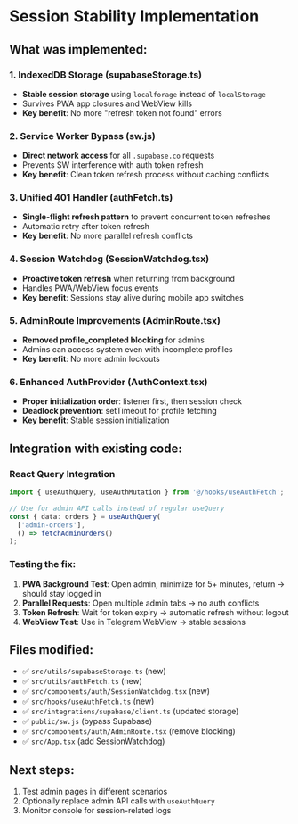 # Session Stability Implementation

## What was implemented:

### 1. IndexedDB Storage (supabaseStorage.ts)
- **Stable session storage** using `localforage` instead of `localStorage`
- Survives PWA app closures and WebView kills
- **Key benefit**: No more "refresh token not found" errors

### 2. Service Worker Bypass (sw.js)
- **Direct network access** for all `.supabase.co` requests
- Prevents SW interference with auth token refresh
- **Key benefit**: Clean token refresh process without caching conflicts

### 3. Unified 401 Handler (authFetch.ts)
- **Single-flight refresh pattern** to prevent concurrent token refreshes
- Automatic retry after token refresh
- **Key benefit**: No more parallel refresh conflicts

### 4. Session Watchdog (SessionWatchdog.tsx)
- **Proactive token refresh** when returning from background
- Handles PWA/WebView focus events
- **Key benefit**: Sessions stay alive during mobile app switches

### 5. AdminRoute Improvements (AdminRoute.tsx)
- **Removed profile_completed blocking** for admins
- Admins can access system even with incomplete profiles
- **Key benefit**: No more admin lockouts

### 6. Enhanced AuthProvider (AuthContext.tsx)
- **Proper initialization order**: listener first, then session check
- **Deadlock prevention**: setTimeout for profile fetching
- **Key benefit**: Stable session initialization

## Integration with existing code:

### React Query Integration
```typescript
import { useAuthQuery, useAuthMutation } from '@/hooks/useAuthFetch';

// Use for admin API calls instead of regular useQuery
const { data: orders } = useAuthQuery(
  ['admin-orders'],
  () => fetchAdminOrders()
);
```

### Testing the fix:
1. **PWA Background Test**: Open admin, minimize for 5+ minutes, return → should stay logged in
2. **Parallel Requests**: Open multiple admin tabs → no auth conflicts
3. **Token Refresh**: Wait for token expiry → automatic refresh without logout
4. **WebView Test**: Use in Telegram WebView → stable sessions

## Files modified:
- ✅ `src/utils/supabaseStorage.ts` (new)
- ✅ `src/utils/authFetch.ts` (new) 
- ✅ `src/components/auth/SessionWatchdog.tsx` (new)
- ✅ `src/hooks/useAuthFetch.ts` (new)
- ✅ `src/integrations/supabase/client.ts` (updated storage)
- ✅ `public/sw.js` (bypass Supabase)
- ✅ `src/components/auth/AdminRoute.tsx` (remove blocking)
- ✅ `src/App.tsx` (add SessionWatchdog)

## Next steps:
1. Test admin pages in different scenarios
2. Optionally replace admin API calls with `useAuthQuery`
3. Monitor console for session-related logs
